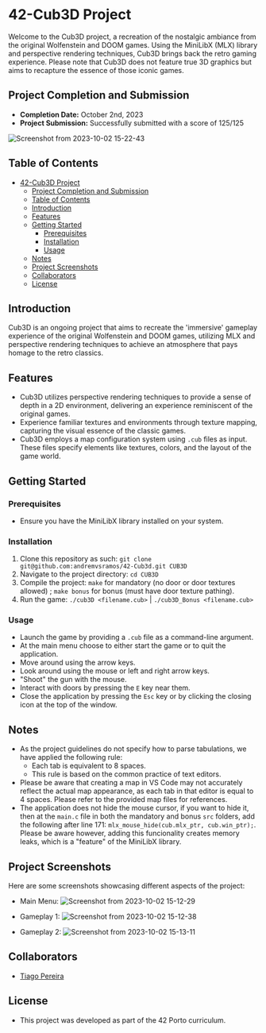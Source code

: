 # 42-Cub3D Project

Welcome to the Cub3D project, a recreation of the nostalgic ambiance from the original Wolfenstein and DOOM games. Using the MiniLibX (MLX) library and perspective rendering techniques, Cub3D brings back the retro gaming experience. Please note that Cub3D does not feature true 3D graphics but aims to recapture the essence of those iconic games.

## Project Completion and Submission

- **Completion Date:** October 2nd, 2023
- **Project Submission:** Successfully submitted with a score of 125/125

![Screenshot from 2023-10-02 15-22-43](https://github.com/andremvsramos/42-Cub3d/assets/115324164/11e7b98c-71af-477e-bc50-5d9c422f5775)


## Table of Contents

- [42-Cub3D Project](#42-cub3d-project)
  - [Project Completion and Submission](#project-completion-and-submission)
  - [Table of Contents](#table-of-contents)
  - [Introduction](#introduction)
  - [Features](#features)
  - [Getting Started](#getting-started)
    - [Prerequisites](#prerequisites)
    - [Installation](#installation)
    - [Usage](#usage)
  - [Notes](#notes)
  - [Project Screenshots](#project-screenshots)
  - [Collaborators](#collaborators)
  - [License](#license)

## Introduction

Cub3D is an ongoing project that aims to recreate the 'immersive' gameplay experience of the original Wolfenstein and DOOM games, utilizing MLX and perspective rendering techniques to achieve an atmosphere that pays homage to the retro classics.

## Features

 - Cub3D utilizes perspective rendering techniques to provide a sense of depth in a 2D environment, delivering an experience reminiscent of the original games.
 - Experience familiar textures and environments through texture mapping, capturing the visual essence of the classic games.
 - Cub3D employs a map configuration system using `.cub` files as input. These files specify elements like textures, colors, and the layout of the game world.

## Getting Started

### Prerequisites

- Ensure you have the MiniLibX library installed on your system.

### Installation

1. Clone this repository as such: `git clone git@github.com:andremvsramos/42-Cub3d.git CUB3D`
2. Navigate to the project directory: `cd CUB3D`
3. Compile the project: `make` for mandatory (no door or door textures allowed) ; `make bonus` for bonus (must have       door texture pathing).
4. Run the game: `./cub3D <filename.cub>` | `./cub3D_Bonus <filename.cub>`

### Usage

- Launch the game by providing a `.cub` file as a command-line argument.
- At the main menu choose to either start the game or to quit the application.
- Move around using the arrow keys.
- Look around using the mouse or left and right arrow keys.
- "Shoot" the gun with the mouse.
- Interact with doors by pressing the `E` key near them.
- Close the application by pressing the `Esc` key or by clicking the closing icon at the top of the window.

## Notes

- As the project guidelines do not specify how to parse tabulations, we have applied the following rule:
  - Each tab is equivalent to 8 spaces.
  - This rule is based on the common practice of text editors.
- Please be aware that creating a map in VS Code may not accurately reflect the actual map appearance, as each tab in that editor is equal to 4 spaces. Please refer to the provided map files for references.
- The application does not hide the mouse cursor, if you want to hide it, then at the `main.c` file in both the mandatory and bonus `src` folders, add the following after line 171: `mlx_mouse_hide(cub.mlx_ptr, cub.win_ptr);`. Please be aware however, adding this funcionality creates memory leaks, which is a "feature" of the MiniLibX library.

## Project Screenshots

Here are some screenshots showcasing different aspects of the project:

- Main Menu: ![Screenshot from 2023-10-02 15-12-29](https://github.com/andremvsramos/42-Cub3d/assets/115324164/110f4f93-bdf9-4f22-bea7-4df5a329f0f2)


- Gameplay 1: ![Screenshot from 2023-10-02 15-12-38](https://github.com/andremvsramos/42-Cub3d/assets/115324164/bb1837b4-1417-4576-a076-e5332f9cf74f)

- Gameplay 2: ![Screenshot from 2023-10-02 15-13-11](https://github.com/andremvsramos/42-Cub3d/assets/115324164/363ee4be-53ae-41fa-875b-6bb1129db647)


## Collaborators

- [Tiago Pereira](https://github.com/t-pereira06)

## License

- This project was developed as part of the 42 Porto curriculum.
